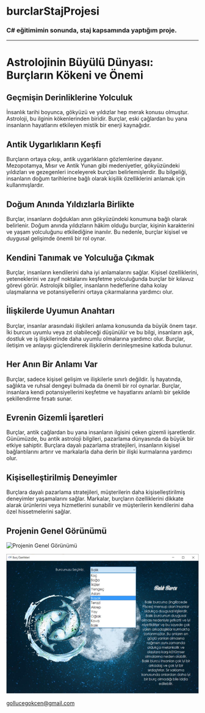 # burclarStajProjesi
### C# eğitimimin sonunda, staj kapsamında yaptığım proje. 
----
# Astrolojinin Büyülü Dünyası: Burçların Kökeni ve Önemi

## Geçmişin Derinliklerine Yolculuk

İnsanlık tarihi boyunca, gökyüzü ve yıldızlar hep merak konusu olmuştur. Astroloji, bu ilginin kökenlerinden biridir. Burçlar, eski çağlardan bu yana insanların hayatlarını etkileyen mistik bir enerji kaynağıdır.

## Antik Uygarlıkların Keşfi

Burçların ortaya çıkışı, antik uygarlıkların gözlemlerine dayanır. Mezopotamya, Mısır ve Antik Yunan gibi medeniyetler, gökyüzündeki yıldızları ve gezegenleri inceleyerek burçları belirlemişlerdir. Bu bilgeliği, insanların doğum tarihlerine bağlı olarak kişilik özelliklerini anlamak için kullanmışlardır.

## Doğum Anında Yıldızlarla Birlikte

Burçlar, insanların doğdukları anın gökyüzündeki konumuna bağlı olarak belirlenir. Doğum anında yıldızların hâkim olduğu burçlar, kişinin karakterini ve yaşam yolculuğunu etkilediğine inanılır. Bu nedenle, burçlar kişisel ve duygusal gelişimde önemli bir rol oynar.

## Kendini Tanımak ve Yolculuğa Çıkmak

Burçlar, insanların kendilerini daha iyi anlamalarını sağlar. Kişisel özelliklerini, yeteneklerini ve zayıf noktalarını keşfetme yolculuğunda burçlar bir kılavuz görevi görür. Astrolojik bilgiler, insanların hedeflerine daha kolay ulaşmalarına ve potansiyellerini ortaya çıkarmalarına yardımcı olur.

## İlişkilerde Uyumun Anahtarı

Burçlar, insanlar arasındaki ilişkileri anlama konusunda da büyük önem taşır. İki burcun uyumlu veya zıt olabileceği düşünülür ve bu bilgi, insanların aşk, dostluk ve iş ilişkilerinde daha uyumlu olmalarına yardımcı olur. Burçlar, iletişim ve anlayışı güçlendirerek ilişkilerin derinleşmesine katkıda bulunur.

## Her Anın Bir Anlamı Var

Burçlar, sadece kişisel gelişim ve ilişkilerle sınırlı değildir. İş hayatında, sağlıkta ve ruhsal dengeyi bulmada da önemli bir rol oynarlar. Burçlar, insanlara kendi potansiyellerini keşfetme ve hayatlarını anlamlı bir şekilde şekillendirme fırsatı sunar.

## Evrenin Gizemli İşaretleri

Burçlar, antik çağlardan bu yana insanların ilgisini çeken gizemli işaretlerdir. Günümüzde, bu antik astroloji bilgileri, pazarlama dünyasında da büyük bir etkiye sahiptir. Burçlara dayalı pazarlama stratejileri, insanların kişisel bağlantılarını artırır ve markalarla daha derin bir ilişki kurmalarına yardımcı olur.

## Kişiselleştirilmiş Deneyimler

Burçlara dayalı pazarlama stratejileri, müşterilerin daha kişiselleştirilmiş deneyimler yaşamalarını sağlar. Markalar, burçların özelliklerini dikkate alarak ürünlerini veya hizmetlerini sunabilir ve müşterilerin kendilerini daha özel hissetmelerini sağlar.


## Projenin Genel Görünümü
![Projenin Genel Görünümü](https://github.com/gokcengolluce/burclarStajProjesi/blob/master/burclargif1.gif)

![](https://github.com/gokcengolluce/burclarStajProjesi/blob/master/13.JPG)



gollucegokcen@gmail.com
